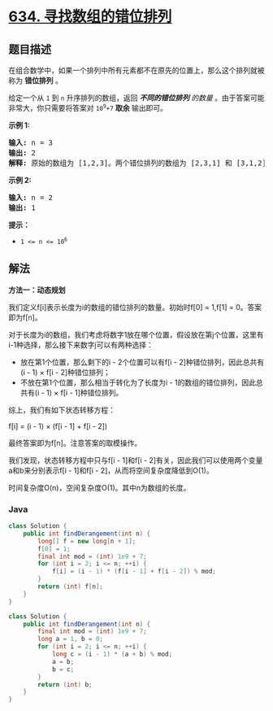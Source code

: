 # [634. 寻找数组的错位排列](https://leetcode.cn/problems/find-the-derangement-of-an-array)

## 题目描述

<p>在组合数学中，如果一个排列中所有元素都不在原先的位置上，那么这个排列就被称为 <strong>错位排列</strong> 。</p>

<p>给定一个从&nbsp;<code>1</code> 到 <code>n</code>&nbsp;升序排列的数组，返回&nbsp;<em><strong>不同的错位排列</strong> 的数量&nbsp;</em>。由于答案可能非常大，你只需要将答案对 <code>10<sup>9</sup>+7</code> <strong>取余</strong>&nbsp;输出即可。</p>

<p><strong>示例 1:</strong></p>

<pre>
<strong>输入:</strong> n = 3
<strong>输出:</strong> 2
<strong>解释:</strong> 原始的数组为 [1,2,3]。两个错位排列的数组为 [2,3,1] 和 [3,1,2]。
</pre>

<p><strong>示例 2:</strong></p>

<pre>
<strong>输入:</strong> n = 2
<strong>输出:</strong> 1
</pre>

<p><strong>提示：</strong></p>

<ul>
	<li><code>1 &lt;= n &lt;= 10<sup>6</sup></code></li>
</ul>

## 解法

**方法一：动态规划**

我们定义f[i]表示长度为i的数组的错位排列的数量。初始时f[0] = 1,f[1] = 0。答案即为f[n]。

对于长度为i的数组，我们考虑将数字1放在哪个位置，假设放在第j个位置，这里有i-1种选择，那么接下来数字j可以有两种选择：

-   放在第1个位置，那么剩下的i - 2个位置可以有f[i - 2]种错位排列，因此总共有(i - 1) × f[i - 2]种错位排列；
-   不放在第1个位置，那么相当于转化为了长度为i - 1的数组的错位排列，因此总共有(i - 1) × f[i - 1]种错位排列。

综上，我们有如下状态转移方程：


f[i] = (i - 1) × (f[i - 1] + f[i - 2])


最终答案即为f[n]。注意答案的取模操作。

我们发现，状态转移方程中只与f[i - 1]和f[i - 2]有关，因此我们可以使用两个变量a和b来分别表示f[i - 1]和f[i - 2]，从而将空间复杂度降低到O(1)。

时间复杂度O(n)，空间复杂度O(1)。其中n为数组的长度。

### **Java**

```java
class Solution {
    public int findDerangement(int n) {
        long[] f = new long[n + 1];
        f[0] = 1;
        final int mod = (int) 1e9 + 7;
        for (int i = 2; i <= n; ++i) {
            f[i] = (i - 1) * (f[i - 1] + f[i - 2]) % mod;
        }
        return (int) f[n];
    }
}
```

```java
class Solution {
    public int findDerangement(int n) {
        final int mod = (int) 1e9 + 7;
        long a = 1, b = 0;
        for (int i = 2; i <= n; ++i) {
            long c = (i - 1) * (a + b) % mod;
            a = b;
            b = c;
        }
        return (int) b;
    }
}
```
